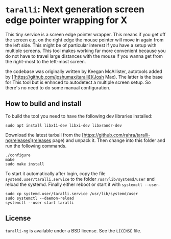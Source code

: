 # `taralli`: Next generation screen edge pointer wrapping for X

This tiny service is a screen edge pointer wrapper. This means if you get off
the screen e.g. on the right edge the mouse pointer will move in again from the
left side. This might be of particular interest if you have a setup with
multiple screens. This tool makes working far more convenient because you do
not have to travel large distances with the mouse if you wanna get from the
right-most to the left-most screen.

the codebase was originally written by Keegan McAllister, autotools added by
[[https://github.com/joshumax/taralli]](Josh Max). The latter is the base for
This tool but is enhnced to autodetect a multiple screen setup. So there's no
need to do some manual configuration.

## How to build and install

To build the tool you need to have the following dev libraries installed:

```shell
sudo apt install libx11-dev libxi-dev libxrandr-dev
```

Download the latest tarball from the
[https://github.com/rahra/taralli-ng/releases](releases page) and unpack it.
Then change into this folder and run the following commands.

```shell
./configure
make
sudo make install
```

To start it automatically after login, copy the file
`systemd.user/taralli.service` to the folder `/usr/lib/systemd/user` and reload
the systemd. Finally either reboot or start it with `systemctl --user`.

```shell
sudo cp systemd.user/taralli.service /usr/lib/systemd/user
sudo systemctl --daemon-reload
systemctl --user start taralli
```

## License

`taralli-ng` is available under a BSD license.  See the `LICENSE` file.
